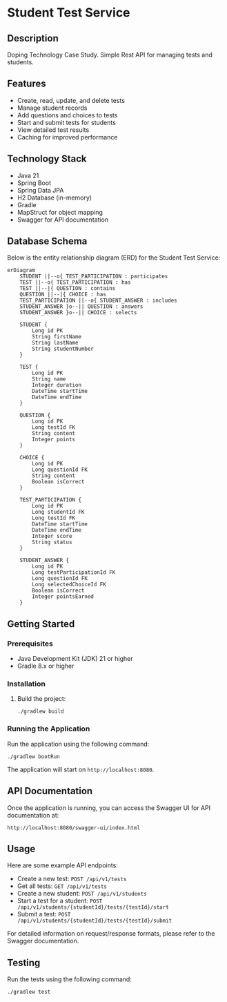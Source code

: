 # Student Test Service

## Description
Doping Technology Case Study. Simple Rest API for managing tests and students.

## Features
- Create, read, update, and delete tests
- Manage student records
- Add questions and choices to tests
- Start and submit tests for students
- View detailed test results
- Caching for improved performance

## Technology Stack
- Java 21
- Spring Boot
- Spring Data JPA
- H2 Database (in-memory)
- Gradle
- MapStruct for object mapping
- Swagger for API documentation

## Database Schema
Below is the entity relationship diagram (ERD) for the Student Test Service:

```mermaid
erDiagram
    STUDENT ||--o{ TEST_PARTICIPATION : participates
    TEST ||--o{ TEST_PARTICIPATION : has
    TEST ||--|{ QUESTION : contains
    QUESTION ||--|{ CHOICE : has
    TEST_PARTICIPATION ||--o{ STUDENT_ANSWER : includes
    STUDENT_ANSWER }o--|| QUESTION : answers
    STUDENT_ANSWER }o--|| CHOICE : selects

    STUDENT {
        Long id PK
        String firstName
        String lastName
        String studentNumber
    }

    TEST {
        Long id PK
        String name
        Integer duration
        DateTime startTime
        DateTime endTime
    }

    QUESTION {
        Long id PK
        Long testId FK
        String content
        Integer points
    }

    CHOICE {
        Long id PK
        Long questionId FK
        String content
        Boolean isCorrect
    }

    TEST_PARTICIPATION {
        Long id PK
        Long studentId FK
        Long testId FK
        DateTime startTime
        DateTime endTime
        Integer score
        String status
    }

    STUDENT_ANSWER {
        Long id PK
        Long testParticipationId FK
        Long questionId FK
        Long selectedChoiceId FK
        Boolean isCorrect
        Integer pointsEarned
    }
```

## Getting Started

### Prerequisites
- Java Development Kit (JDK) 21 or higher
- Gradle 8.x or higher

### Installation
1. Build the project:
   ```
   ./gradlew build
   ```

### Running the Application
Run the application using the following command:
```
./gradlew bootRun
```
The application will start on `http://localhost:8080`.

## API Documentation
Once the application is running, you can access the Swagger UI for API documentation at:
```
http://localhost:8080/swagger-ui/index.html
```

## Usage
Here are some example API endpoints:

- Create a new test: `POST /api/v1/tests`
- Get all tests: `GET /api/v1/tests`
- Create a new student: `POST /api/v1/students`
- Start a test for a student: `POST /api/v1/students/{studentId}/tests/{testId}/start`
- Submit a test: `POST /api/v1/students/{studentId}/tests/{testId}/submit`

For detailed information on request/response formats, please refer to the Swagger documentation.

## Testing
Run the tests using the following command:
```
./gradlew test
```